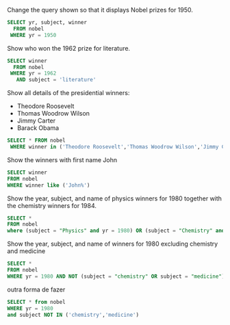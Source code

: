 Change the query shown so that it displays Nobel prizes for 1950.

```SQL
SELECT yr, subject, winner
  FROM nobel
 WHERE yr = 1950
```

Show who won the 1962 prize for literature.

```SQL
SELECT winner
  FROM nobel
 WHERE yr = 1962
   AND subject = 'literature'

```

Show all details of the presidential winners:

- Theodore Roosevelt
- Thomas Woodrow Wilson
- Jimmy Carter
- Barack Obama

```SQL
SELECT * FROM nobel
 WHERE winner in ('Theodore Roosevelt','Thomas Woodrow Wilson','Jimmy Carter','Barack Obama')
```

Show the winners with first name John

```SQL
SELECT winner 
FROM nobel
WHERE winner like ('John%')
```

Show the year, subject, and name of physics winners for 1980 together with the chemistry winners for 1984.

```SQL
SELECT *
FROM nobel
where (subject = "Physics" and yr = 1980) OR (subject = "Chemistry" and yr = 1984)
```


Show the year, subject, and name of winners for 1980 excluding chemistry and medicine

```SQL
SELECT *
FROM nobel
WHERE yr = 1980 AND NOT (subject = "chemistry" OR subject = "medicine")
```

outra forma de fazer

```SQL
SELECT * from nobel
WHERE yr = 1980
and subject NOT IN ('chemistry','medicine')
```
